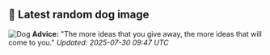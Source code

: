 ## 🐶 Latest random dog image
![Dog](https://images.dog.ceo/breeds/mountain-swiss/n02107574_3274.jpg)
**Advice:** "The more ideas that you give away, the more ideas that will come to you."
*Updated: 2025-07-30 09:47 UTC*
